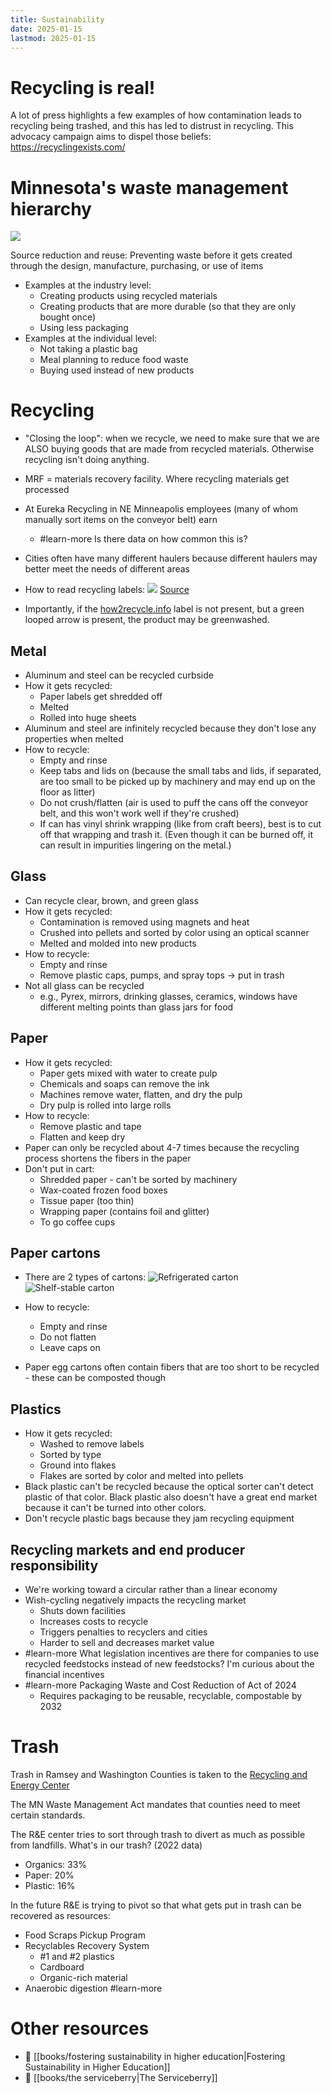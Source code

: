 ```yaml
---
title: Sustainability
date: 2025-01-15
lastmod: 2025-01-15
---
```


# Recycling is real!

A lot of press highlights a few examples of how contamination leads to recycling being trashed, and this has led to distrust in recycling. This advocacy campaign aims to dispel those beliefs: https://recyclingexists.com/
# Minnesota's waste management hierarchy

![](https://www.pca.state.mn.us/sites/default/files/styles/sidebar_page_full_width_896w/public/mn-waste-management-hierarchy_1.png?itok=1mpXLkqD)

Source reduction and reuse: Preventing waste before it gets created through the design, manufacture, purchasing, or use of items
- Examples at the industry level:
    - Creating products using recycled materials
    - Creating products that are more durable (so that they are only bought once)
    - Using less packaging
- Examples at the individual level:
    - Not taking a plastic bag
    - Meal planning to reduce food waste
    - Buying used instead of new products

# Recycling

- "Closing the loop": when we recycle, we need to make sure that we are ALSO buying goods that are made from recycled materials. Otherwise recycling isn't doing anything.
- MRF = materials recovery facility. Where recycling materials get processed
- At Eureka Recycling in NE Minneapolis employees (many of whom manually sort items on the conveyor belt) earn 
    - #learn-more Is there data on how common this is?
- Cities often have many different haulers because different haulers may better meet the needs of different areas
- How to read recycling labels:
![](https://i2.wp.com/blog.blueapron.com/wp-content/uploads/2020/04/EarthDay_ReadingLabels_v3.jpg?fit=1024%2C771&ssl=1)
[Source](https://blog.blueapron.com/how-to-recycle-earth-911/)

- Importantly, if the [how2recycle.info](https://how2recycle.info/) label is not present, but a green looped arrow is present, the product may be greenwashed.

## Metal

- Aluminum and steel can be recycled curbside
- How it gets recycled:
    - Paper labels get shredded off
    - Melted
    - Rolled into huge sheets
- Aluminum and steel are infinitely recycled because they don't lose any properties when melted
- How to recycle:
    - Empty and rinse
    - Keep tabs and lids on (because the small tabs and lids, if separated, are too small to be picked up by machinery and may end up on the floor as litter)
    - Do not crush/flatten (air is used to puff the cans off the conveyor belt, and this won't work well if they're crushed)
    - If can has vinyl shrink wrapping (like from craft beers), best is to cut off that wrapping and trash it. (Even though it can be burned off, it can result in impurities lingering on the metal.)

## Glass

- Can recycle clear, brown, and green glass
- How it gets recycled:
    - Contamination is removed using magnets and heat
    - Crushed into pellets and sorted by color using an optical scanner
    - Melted and molded into new products
- How to recycle:
    - Empty and rinse
    - Remove plastic caps, pumps, and spray tops -> put in trash
- Not all glass can be recycled
    - e.g., Pyrex, mirrors, drinking glasses, ceramics, windows have different melting points than glass jars for food

## Paper

- How it gets recycled:
    - Paper gets mixed with water to create pulp
    - Chemicals and soaps can remove the ink
    - Machines remove water, flatten, and dry the pulp
    - Dry pulp is rolled into large rolls
- How to recycle:
    - Remove plastic and tape
    - Flatten and keep dry
- Paper can only be recycled about 4-7 times because the recycling process shortens the fibers in the paper
- Don't put in cart:
    - Shredded paper - can't be sorted by machinery
    - Wax-coated frozen food boxes
    - Tissue paper (too thin)
    - Wrapping paper (contains foil and glitter)
    - To go coffee cups

## Paper cartons

- There are 2 types of cartons:
![Refrigerated carton](https://www.recyclecartons.ca/wp-content/uploads/2019/07/Refrigerated-Carton-Diagram.jpg)
![Shelf-stable carton](https://www.recyclecartons.ca/wp-content/uploads/2019/07/Shelf-Stable-Carton-Diagram.jpg)

- How to recycle:
    - Empty and rinse
    - Do not flatten
    - Leave caps on
- Paper egg cartons often contain fibers that are too short to be recycled - these can be composted though
## Plastics

- How it gets recycled:
    - Washed to remove labels
    - Sorted by type
    - Ground into flakes
    - Flakes are sorted by color and melted into pellets
- Black plastic can't be recycled because the optical sorter can't detect plastic of that color. Black plastic also doesn't have a great end market because it can't be turned into other colors.
- Don't recycle plastic bags because they jam recycling equipment

## Recycling markets and end producer responsibility

- We're working toward a circular rather than a linear economy
- Wish-cycling negatively impacts the recycling market
    - Shuts down facilities
    - Increases costs to recycle
    - Triggers penalties to recyclers and cities
    - Harder to sell and decreases market value
- #learn-more What legislation incentives are there for companies to use recycled feedstocks instead of new feedstocks? I'm curious about the financial incentives
- #learn-more Packaging Waste and Cost Reduction of Act of 2024
    - Requires packaging to be reusable, recyclable, compostable by 2032

# Trash

Trash in Ramsey and Washington Counties is taken to the [Recycling and Energy Center](https://recyclingandenergy.org/)

The MN Waste Management Act mandates that counties need to meet certain standards.

The R&E center tries to sort through trash to divert as much as possible from landfills. What's in our trash? (2022 data)

- Organics: 33%
- Paper: 20%
- Plastic: 16%

In the future R&E is trying to pivot so that what gets put in trash can be recovered as resources:

- Food Scraps Pickup Program
- Recyclables Recovery System
    - #1 and #2 plastics
    - Cardboard
    - Organic-rich material
- Anaerobic digestion #learn-more

# Other resources

- 📖 [[books/fostering sustainability in higher education|Fostering Sustainability in Higher Education]]
- 📖 [[books/the serviceberry|The Serviceberry]]
